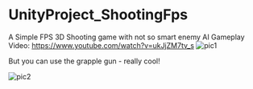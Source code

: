 # UnityProject_ShootingFps
A Simple FPS 3D Shooting game with not so smart enemy AI
Gameplay Video: https://www.youtube.com/watch?v=ukJjZM7tv_s
![pic1](https://user-images.githubusercontent.com/73513692/217788876-4d8fdb03-62ac-48db-ab96-ffb53e04c0ad.png)

But you can use the grapple gun - really cool!

![pic2](https://user-images.githubusercontent.com/73513692/217789089-fc36190c-139d-45fa-bd59-0bdf6f837e87.png)
